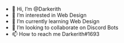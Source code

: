 - 👋 Hi, I’m @Darkerith
- 👀 I’m interested in Web Design
- 🌱 I’m currently learning Web Design
- 💞️ I’m looking to collaborate on Discord Bots
- 📫 How to reach me Darkerith#1693

<!---
Darkerith/Darkerith is a ✨ special ✨ repository because its `README.md` (this file) appears on your GitHub profile.
You can click the Preview link to take a look at your changes.
--->
